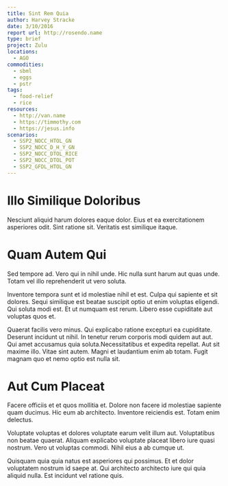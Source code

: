 ```yaml
---
title: Sint Rem Quia
author: Harvey Stracke
date: 3/10/2016
report url: http://rosendo.name
type: brief
project: Zulu
locations:
  - AGO
commodities:
  - sbml
  - eggs
  - pstr
tags:
  - food-relief
  - rice
resources:
  - http://van.name
  - https://timmothy.com
  - https://jesus.info
scenarios:
  - SSP2_NOCC_HTOL_GN
  - SSP2_NOCC_D_H_Y_GN
  - SSP2_NOCC_DTOL_RICE
  - SSP2_NOCC_DTOL_POT
  - SSP2_GFDL_HTOL_GN
---
```

# Illo Similique Doloribus
Nesciunt aliquid harum dolores eaque dolor. Eius et ea exercitationem asperiores odit. Sint ratione sit. Veritatis est similique itaque.

# Quam Autem Qui
Sed tempore ad. Vero qui in nihil unde. Hic nulla sunt harum aut quas unde. Totam vel illo reprehenderit ut vero soluta.
 Inventore tempora sunt et id molestiae nihil et est. Culpa qui sapiente et sit dolores. Sequi similique est beatae suscipit optio ut enim voluptas eligendi. Qui soluta modi est. Et ut numquam est rerum. Libero esse cupiditate aut voluptas quos et.
 Quaerat facilis vero minus. Qui explicabo ratione excepturi ea cupiditate. Deserunt incidunt ut nihil. In tenetur rerum corporis modi quidem aut aut. Qui amet accusamus quia soluta.Necessitatibus et expedita repellat. Aut sit maxime illo. Vitae sint autem. Magni et laudantium enim ab totam. Fugit magnam quo et nemo optio est nulla sit.

# Aut Cum Placeat
Facere officiis et et quos mollitia et. Dolore non facere id molestiae sapiente quam ducimus. Hic eum ab architecto. Inventore reiciendis est. Totam enim delectus.
 Voluptate voluptas et dolores voluptate earum velit illum aut. Voluptatibus non beatae quaerat. Aliquam explicabo voluptate placeat libero iure quasi nostrum. Vero ut voluptas commodi. Nihil eius a ab cumque ut.
 Quisquam quia quia natus est asperiores qui possimus. Et et dolor voluptatem nostrum id saepe at. Qui architecto architecto iure qui quia aliquid nulla. Est incidunt vel ratione quis.
